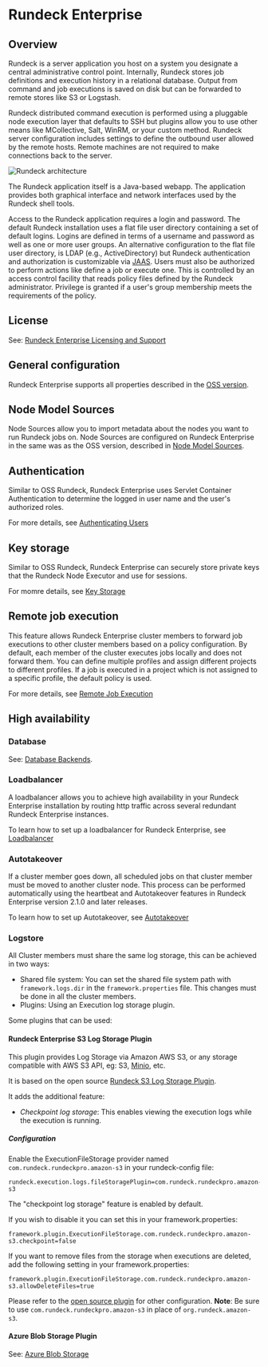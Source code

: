 # Rundeck Enterprise

## Overview

Rundeck is a server application you host on a system you designate
a central administrative control point. Internally, Rundeck stores job
definitions and execution history in a relational database. Output
from command and job executions is saved on disk but can be forwarded
to remote stores like S3 or Logstash.

Rundeck distributed command execution is performed using a pluggable
node execution layer that defaults to SSH but plugins allow you
to use other means like MCollective, Salt, WinRM, or your custom method.
Rundeck server configuration includes settings to define the outbound
user allowed by the remote hosts. Remote machines
are not required to make connections back to the server.

![Rundeck architecture](~@assets/img/architecture.png)

The Rundeck application itself is a Java-based webapp. The application provides both
graphical interface and network interfaces used by the Rundeck shell
tools.

Access to the Rundeck application requires a login and
password. The default Rundeck installation uses a flat file user
directory containing a set of default logins. Logins are defined in
terms of a username and password as well as one or more user
groups. An alternative configuration to the flat file user directory,
is LDAP (e.g., ActiveDirectory) but Rundeck authentication and authorization
is customizable via [JAAS](http://en.wikipedia.org/wiki/Java_Authentication_and_Authorization_Service).
Users must also be authorized to perform actions like define a job
or execute one. This is controlled by an access control facility that reads
policy files defined by the Rundeck administrator. Privilege is
granted if a user's group membership meets the requirements of the policy.

## License

See: [Rundeck Enterprise Licensing and Support](/administration/configuration/license.md)

## General configuration

Rundeck Enterprise supports all properties described in the [OSS version](/administration/configuration/config-file-reference.md).

## Node Model Sources

Node Sources allow you to import metadata about the nodes you want to run
Rundeck jobs on. Node Sources are configured on Rundeck Enterprise in the same was as
the OSS version, described in [Node Model Sources](/administration/projects/resource-model-sources/index.md).

## Authentication

Similar to OSS Rundeck, Rundeck Enterprise uses Servlet Container Authentication to
determine the logged in user name and the user's authorized roles.

For more details, see [Authenticating Users](/administration/security/authentication.md)

## Key storage

Similar to OSS Rundeck, Rundeck Enterprise can securely store private keys that the Rundeck Node Executor and use for sessions.

For momre details, see [Key Storage](/administration/security/key-storage.md)

## Remote job execution

This feature allows Rundeck Enterprise cluster members to forward job executions to
other cluster members based on a policy configuration. By default, each member
of the cluster executes jobs locally and does not forward them. You can define
multiple profiles and assign different projects to different profiles. If a job
is executed in a project which is not assigned to a specific profile, the
default policy is used.

For more details, see [Remote Job Execution](/administration/configuration/remote-job-execution.md)

## High availability

### Database

See: [Database Backends](/administration/configuration/database/index.md).

### Loadbalancer

A loadbalancer allows you to achieve high availability in your Rundeck Enterprise
installation by routing http traffic across several redundant Rundeck Enterprise
instances.

To learn how to set up a loadbalancer for Rundeck Enterprise, see [Loadbalancer](/administration/cluster/loadbalancer/index.md)

### Autotakeover

If a cluster member goes down, all scheduled jobs on that cluster member must be moved to another cluster node. This process can be performed automatically using the heartbeat and Autotakeover features in Rundeck Enterprise version 2.1.0 and later releases.

To learn how to set up Autotakeover, see [Autotakeover](/administration/cluster/autotakeover/index.md)

### Logstore

All Cluster members must share the same log storage, this can be achieved in two ways:

- Shared file system: You can set the shared file system path with
  `framework.logs.dir` in the `framework.properties` file. This changes must be
  done in all the cluster members.
- Plugins: Using an Execution log storage plugin.

Some plugins that can be used:

#### Rundeck Enterprise S3 Log Storage Plugin

This plugin provides Log Storage via Amazon AWS S3, or any storage compatible with AWS S3 API, eg: S3, [Minio], etc.

It is based on the open source [Rundeck S3 Log Storage Plugin](https://github.com/rundeck-plugins/rundeck-s3-log-plugin).

It adds the additional feature:

- _Checkpoint log storage_: This enables viewing the execution logs while the execution is running.

##### Configuration

Enable the ExecutionFileStorage provider named `com.rundeck.rundeckpro.amazon-s3` in your rundeck-config file:

    rundeck.execution.logs.fileStoragePlugin=com.rundeck.rundeckpro.amazon-s3

The "checkpoint log storage" feature is enabled by default.

If you wish to disable it you can set this in your framework.properties:

    framework.plugin.ExecutionFileStorage.com.rundeck.rundeckpro.amazon-s3.checkpoint=false

If you want to remove files from the storage when executions are deleted, add the following setting in your framework.properties:

    framework.plugin.ExecutionFileStorage.com.rundeck.rundeckpro.amazon-s3.allowDeleteFiles=true


Please refer to the [open source plugin](https://github.com/rundeck-plugins/rundeck-s3-log-plugin) for other configuration. **Note**: Be sure to use `com.rundeck.rundeckpro.amazon-s3` in place of `org.rundeck.amazon-s3`.

#### Azure Blob Storage Plugin

See: [Azure Blob Storage](https://github.com/rundeck-plugins/rundeck-azure-plugin)

[minio]: https://minio.io/
